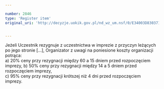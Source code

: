 ```yaml
---

number: 2846
type: 'Register item'
original_uri: 'http://decyzje.uokik.gov.pl/nd_wz_um.nsf/0/E34003D830371CBFC12579B100405157?OpenDocument'


---
```


Jeżeli Uczestnik rezygnuje z uczestnictwa w imprezie z przyczyn leżących po jego stronie [...], Organizator z uwagi na poniesione koszty organizacji potrąca:  
a) 20% ceny przy rezygnacji między 60 a 15 dniem przed rozpoczęciem imprezy, 
b) 50% ceny przy rezygnacji między 14 a 5 dniem przed rozpoczęciem imprezy,    
c) 95% ceny przy rezygnacji krótszej niż 4 dni przed rozpoczęciem imprezy.
